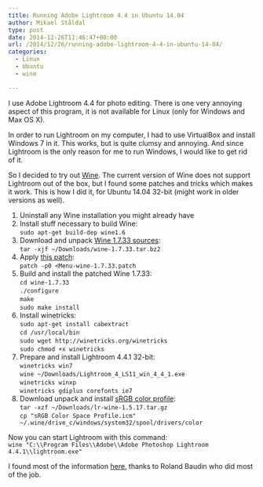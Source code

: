```yaml
---
title: Running Adobe Lightroom 4.4 in Ubuntu 14.04
author: Mikael Ståldal
type: post
date: 2014-12-26T11:46:47+00:00
url: /2014/12/26/running-adobe-lightroom-4-4-in-ubuntu-14-04/
categories:
  - Linux
  - Ubuntu
  - wine

---
```

I use Adobe Lightroom 4.4 for photo editing. There is one very annoying aspect of this program, it is not available for Linux (only for Windows and Max OS X).

In order to run Lightroom on my computer, I had to use VirtualBox and install Windows 7 in it. This works, but is quite clumsy and annoying. And since Lightroom is the only reason for me to run Windows, I would like to get rid of it.

So I decided to try out [Wine][1]. The current version of Wine does not support Lightroom out of the box, but I found some patches and tricks which makes it work. This is how I did it, for Ubuntu 14.04 32-bit (might work in older versions as well).

  1. Uninstall any Wine installation you might already have
  2. Install stuff necessary to build Wine:  
    `sudo apt-get build-dep wine1.6`
  3. Download and unpack [Wine 1.7.33 sources][2]:  
    `tar -xjf ~/Downloads/wine-1.7.33.tar.bz2`
  4. Apply [this patch][3]:  
    `patch -p0 <Menu-wine-1.7.33.patch`
  5. Build and install the patched Wine 1.7.33:  
    `cd wine-1.7.33`  
    `./configure`  
    `make`  
    `sudo make install`
  6. Install winetricks:  
    `sudo apt-get install cabextract`  
    `cd /usr/local/bin`  
    `sudo wget http://winetricks.org/winetricks`  
    `sudo chmod +x winetricks`
  7. Prepare and install Lightroom 4.4.1 32-bit:  
    `winetricks win7`  
    `wine ~/Downloads/Lightroom_4_LS11_win_4_4_1.exe`  
    `winetricks winxp`  
    `winetricks gdiplus corefonts ie7`
  8. Download unpack and install [sRGB color profile][4]:  
    `tar -xzf ~/Downloads/lr-wine-1.5.17.tar.gz`  
    `cp "sRGB Color Space Profile.icm" ~/.wine/drive_c/windows/system32/spool/drivers/color`

Now you can start Lightroom with this command:  
`wine "C:\\Program Files\\Adobe\\Adobe Photoshop Lightroom 4.4.1\\lightroom.exe"`

I found most of the information [here][5], thanks to Roland Baudin who did most of the job.

 [1]: http://www.winehq.org/
 [2]: http://sourceforge.net/projects/wine/files/Source/wine-1.7.33.tar.bz2/download
 [3]: /tech/Menu-wine-1.7.33.patch
 [4]: http://roland65.free.fr/lr-wine-1.5.17.tar.gz
 [5]: http://bugs.winehq.org/show_bug.cgi?id=30164#c37